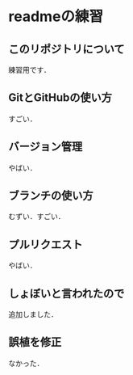 # readmeの練習

## このリポジトリについて

練習用です．

## GitとGitHubの使い方

すごい．

## バージョン管理

やばい．

## ブランチの使い方

むずい．すごい．

## プルリクエスト

やばい．

## しょぼいと言われたので

追加しました．

## 誤植を修正

なかった．